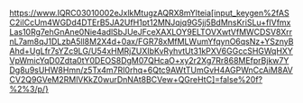 https://www.IQRC03010002eJxlkMtugzAQRX8mYlteia[input_keygen%2fASC2iICcUm4WGDd4DTErB5JA2UfH1pt12MNJqjq9G5jj5BdMnsKriSLu+fIVfmxLas10Rg7ehGnAne0Nie4adlSbJUeJFceXAXLOY9ELTOVXwtVfMWCDSV8XrrnL7am8qJ1DLzbA5ll8M2X4d+0ax/FGR78xMfMLWumYfqynO6qsNz+YSznyBAhd+UgLfr7sYZc9LG/U54xHMRjZUXIbKvRyhvtUt31kPXV6GGccSHGWqHXYVpWmicYqD0Zdta0tY0DEOS8DgM07QHcaO+xy2r2Xg7Rr868MEfprBjkw7YDg8u9sUHW8Hmn/z5Tx4m7RI0rhq+6Qtc9AWtTUmGvH4AGPWnCcAiM8AVCV2Q9GVeM2RMlVKkZ0wurDnNAt8BCVew+QGreHtC]=false%20f?%2%3/p/}
